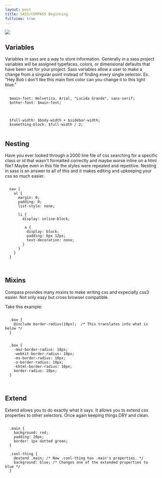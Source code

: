 ```yaml
---
layout: post
title: SASS/COMPASS Beginning
fullview: true
---
```

<img class="shia-magic" src="{{ site.baseurl }}/assets/media/shia-magic.gif"/>

<h2>Variables</h2>

<p>Variables in sass are a way to store information. Generally in a sass project variables will be assigned typefaces, colors, or dimensional defaults that have been set for your project. Sass variables allow a user to make a change from a singular point instead of finding every single selector. Ex. "Hey Bob I don't like this main font color can you change it to this light blue."</p>

<pre class="prettyprint lang-scss">
  <code>
  $main-font: Helvetica, Arial, "Lucida Grande", sans-serif;
  $other-font: $main-font;
  </code>
</pre>

<pre class="prettyprint lang-scss">
  <code>
  $full-width: $body-width + $sidebar-width;
  $something-block: $full-width / 2;
  </code>
</pre>

<h2>Nesting</h2>

<p>Have you ever looked through a 2000 line file of css searching for a specific class or id that wasn't formatted correctly and maybe worse inline on a html file? Maybe even in this file the styles were repeated and repetitive. Nesting in sass is an answer to all of this and it makes editing and upkeeping your css so much easier.</p>

<pre class="prettyprint lang-scss"><code>
  nav {
    ul {
      margin: 0;
      padding: 0;
      list-style: none;

      li {
        display: inline-block;

         a {
          display: block;
          padding: 6px 12px;
          text-decoration: none;
        }
      }
    }
  }


</code></pre>

<h2>Mixins</h2>

<p>Compass provides many mixins to make writing css and expecially css3 easier. Not only easy but cross browser compatible.</p>

<p>Take this example:</p>

<pre class="prettyprint lang-scss"><code>
  .box {
    @include border-radius(10px);  /* This translates into what is below */
  }


  .box {
    -moz-border-radius: 10px;
    -webkit-border-radius: 10px;
    -ms-border-radius: 10px;
    -o-border-radius: 10px;
    -khtml-border-radius: 10px;
    border-radius: 10px;
  }


</code></pre>
<h2>Extend</h2>

<p>Extend allows you to do exactly what it says. It allows you to extend css properties to other selectors. Once again keeping things DRY and clean.</p>

<pre class="prettyprint lang-scss"><code>
  .main {
    background: red;
    padding: 20px;
    border: 1px dotted green;
  }

  .cool-thing {
    @extend .main; /* Now .cool-thing has .main's properties. */
    background: blue; /* Changes one of the extended properties to blue */
  }


</code></pre>
